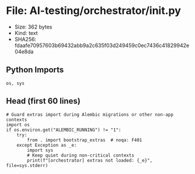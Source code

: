 # File: AI-testing/orchestrator/__init__.py

- Size: 362 bytes
- Kind: text
- SHA256: fdaafe70957603b69432abb9a2c635f03d249459c0ec7436c41829942e04e8da

## Python Imports

```
os, sys
```

## Head (first 60 lines)

```
# Guard extras import during Alembic migrations or other non-app contexts
import os
if os.environ.get("ALEMBIC_RUNNING") != "1":
    try:
        from . import bootstrap_extras  # noqa: F401
    except Exception as _e:
        import sys
        # Keep quiet during non-critical contexts
        print(f"[orchestrator] extras not loaded: {_e}", file=sys.stderr)
```

